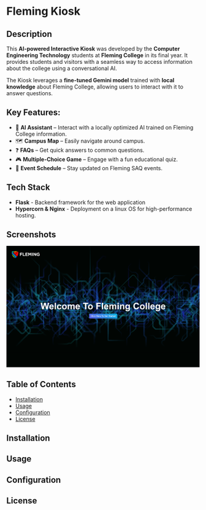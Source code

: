 # Fleming Kiosk 

## Description
This **AI-powered Interactive Kiosk** was developed by the **Computer Engineering Technology** students at
**Fleming College** in its final year. It provides students and visitors with a seamless way to access information about the college
using a conversational AI.

The Kiosk leverages a **fine-tuned Gemini model** trained with **local knowledge** about Fleming College, allowing users
to interact with it to answer questions.

## Key Features:

- 🧠 **AI Assistant** – Interact with a locally optimized AI trained on Fleming College information.  
- 🗺 **Campus Map** – Easily navigate around campus.  
- ❓ **FAQs** – Get quick answers to common questions.  
- 🎮 **Multiple-Choice Game** – Engage with a fun educational quiz.  
- 📅 **Event Schedule** – Stay updated on Fleming SAQ events.  

## Tech Stack
  * **Flask** - Backend framework for the web application
  *  **Hypercorn & Nginx** - Deployment on a linux OS for high-performance hosting.

## Screenshots
![Screenshot](/static/images/welcome_screen.png)

## Table of Contents
- [Installation](#installation)
- [Usage](#usage)
- [Configuration](#configuration)
- [License](#license)


## Installation 


## Usage


## Configuration



## License
